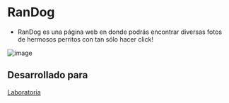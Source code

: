 # RanDog

+ RanDog es una página web en donde podrás encontrar diversas fotos de hermosos perritos con tan sólo hacer click!


![image](https://scontent.fscl4-1.fna.fbcdn.net/v/t1.0-9/29512975_10215708930373114_6646188035564452664_n.jpg?_nc_cat=0&oh=d6f030f0ae2b3d6e29d57c4f1962e759&oe=5B3213AB)


## Desarrollado para 
[Laboratoria](http://laboratoria.la)

